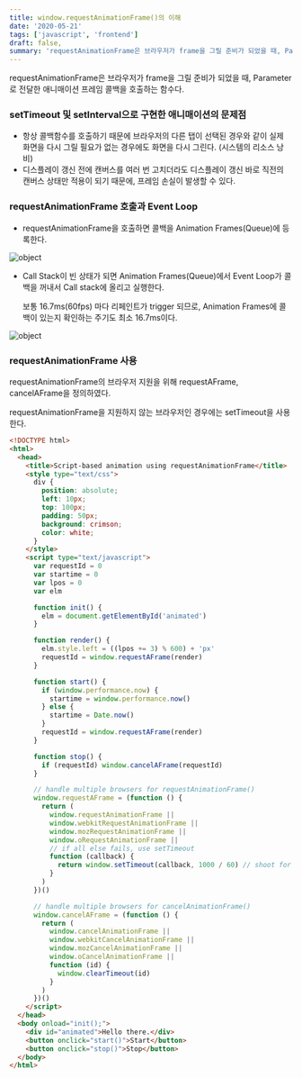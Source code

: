 ```yaml
---
title: window.requestAnimationFrame()의 이해
date: '2020-05-21'
tags: ['javascript', 'frontend']
draft: false,
summary: 'requestAnimationFrame은 브라우저가 frame을 그릴 준비가 되었을 때, Parameter로 전달한 애니매이션 프레임 콜백을 호출하는 함수다.'
---
```


requestAnimationFrame은 브라우저가 frame을 그릴 준비가 되었을 때, Parameter로 전달한 애니매이션 프레임 콜백을 호출하는 함수다.

### setTimeout 및 setInterval으로 구현한 애니매이션의 문제점

- 항상 콜백함수를 호출하기 때문에 브라우저의 다른 탭이 선택된 경우와 같이 실제 화면을 다시 그릴 필요가 없는 경우에도 화면을 다시 그린다. (시스템의 리소스 낭비)
- 디스플레이 갱신 전에 캔버스를 여러 번 고치더라도 디스플레이 갱신 바로 직전의 캔버스 상태만 적용이 되기 때문에, 프레임 손실이 발생할 수 있다.

### requestAnimationFrame 호출과 Event Loop

- requestAnimationFrame을 호출하면 콜백을 Animation Frames(Queue)에 등록한다.

![object](/static/images/reqanim1.png 'object')

- Call Stack이 빈 상태가 되면 Animation Frames(Queue)에서 Event Loop가 콜백을 꺼내서 Call stack에 올리고 실행한다.

  보통 16.7ms(60fps) 마다 리페인트가 trigger 되므로, Animation Frames에 콜백이 있는지 확인하는 주기도 최소 16.7ms이다.

![object](/static/images/reqanim2.png 'object')

### requestAnimationFrame 사용

requestAnimationFrame의 브라우저 지원을 위해 requestAFrame, cancelAFrame을 정의하였다.

requestAnimationFrame을 지원하지 않는 브라우저인 경우에는 setTimeout을 사용한다.

```html
<!DOCTYPE html>
<html>
  <head>
    <title>Script-based animation using requestAnimationFrame</title>
    <style type="text/css">
      div {
        position: absolute;
        left: 10px;
        top: 100px;
        padding: 50px;
        background: crimson;
        color: white;
      }
    </style>
    <script type="text/javascript">
      var requestId = 0
      var startime = 0
      var lpos = 0
      var elm

      function init() {
        elm = document.getElementById('animated')
      }

      function render() {
        elm.style.left = ((lpos += 3) % 600) + 'px'
        requestId = window.requestAFrame(render)
      }

      function start() {
        if (window.performance.now) {
          startime = window.performance.now()
        } else {
          startime = Date.now()
        }
        requestId = window.requestAFrame(render)
      }

      function stop() {
        if (requestId) window.cancelAFrame(requestId)
      }

      // handle multiple browsers for requestAnimationFrame()
      window.requestAFrame = (function () {
        return (
          window.requestAnimationFrame ||
          window.webkitRequestAnimationFrame ||
          window.mozRequestAnimationFrame ||
          window.oRequestAnimationFrame ||
          // if all else fails, use setTimeout
          function (callback) {
            return window.setTimeout(callback, 1000 / 60) // shoot for 60 fps
          }
        )
      })()

      // handle multiple browsers for cancelAnimationFrame()
      window.cancelAFrame = (function () {
        return (
          window.cancelAnimationFrame ||
          window.webkitCancelAnimationFrame ||
          window.mozCancelAnimationFrame ||
          window.oCancelAnimationFrame ||
          function (id) {
            window.clearTimeout(id)
          }
        )
      })()
    </script>
  </head>
  <body onload="init();">
    <div id="animated">Hello there.</div>
    <button onclick="start()">Start</button>
    <button onclick="stop()">Stop</button>
  </body>
</html>
```
